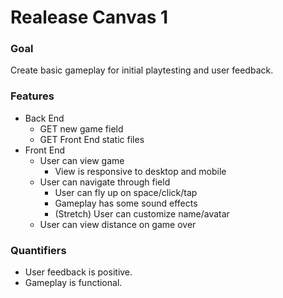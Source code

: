 # Realease Canvas 1

### Goal

Create basic gameplay for initial playtesting and user feedback.

### Features

* Back End
    * GET new game field
    * GET Front End static files
* Front End
    * User can view game
        * View is responsive to desktop and mobile
    * User can navigate through field
        * User can fly up on space/click/tap
        * Gameplay has some sound effects
        * (Stretch) User can customize name/avatar
    * User can view distance on game over

### Quantifiers

* User feedback is positive.
* Gameplay is functional.